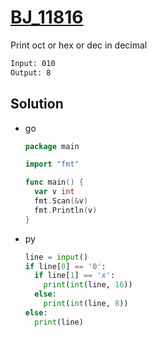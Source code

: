 # [BJ_11816](https://acmicpc.net/problem/11816)

Print oct or hex or dec in decimal

```txt
Input: 010
Output: 8
```

## Solution

* go

  ```go
  package main

  import "fmt"

  func main() {
    var v int
    fmt.Scan(&v)
    fmt.Println(v)
  }
  ```

* py

  ```py
  line = input()
  if line[0] == '0':
    if line[1] == 'x':
      print(int(line, 16))
    else:
      print(int(line, 8))
  else:
    print(line)
  ```
